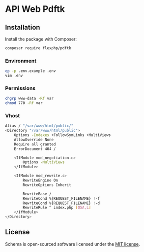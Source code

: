 # API Web Pdftk

## Installation

Install the package with Composer:

```bash
composer require flexphp/pdftk
```

### Environment

```bash
cp -p .env.example .env
vim .env
```

### Permissions

```bash
chgrp www-data -Rf var
chmod 770 -Rf var
```

### Vhost

```bash
Alias / "/var/www/html/public/"
<Directory "/var/www/html/public">
    Options -Indexes +FollowSymLinks +MultiViews
    AllowOverride None
    Require all granted
    ErrorDocument 404 /

    <IfModule mod_negotiation.c>
        Options -MultiViews
    </IfModule>

    <IfModule mod_rewrite.c>
        RewriteEngine On
        RewriteOptions Inherit

        RewriteBase /
        RewriteCond %{REQUEST_FILENAME} !-f
        RewriteCond %{REQUEST_FILENAME} !-d
        RewriteRule ^ index.php [QSA,L]
    </IfModule>
</Directory>
```

## License

Schema is open-sourced software licensed under the [MIT license](https://opensource.org/licenses/MIT).
